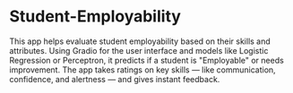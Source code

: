 # Student-Employability
This app helps evaluate student employability based on their skills and attributes. Using Gradio for the user interface and models like Logistic Regression or Perceptron, it predicts if a student is "Employable" or needs improvement. The app takes ratings on key skills — like communication, confidence, and alertness — and gives instant feedback.
